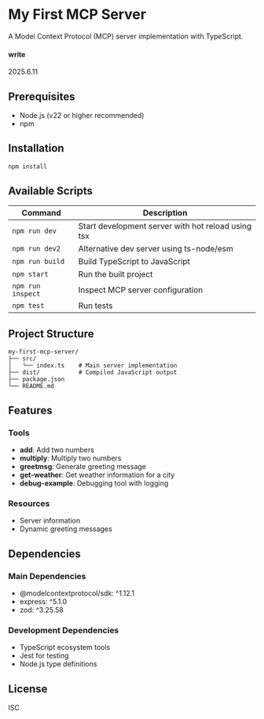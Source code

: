 # My First MCP Server

A Model Context Protocol (MCP) server implementation with TypeScript.


#### write
2025.6.11

## Prerequisites

- Node.js (v22 or higher recommended)
- npm

## Installation

```bash
npm install
```

## Available Scripts

| Command | Description |
|---------|------------|
| `npm run dev` | Start development server with hot reload using tsx |
| `npm run dev2` | Alternative dev server using ts-node/esm |
| `npm run build` | Build TypeScript to JavaScript |
| `npm start` | Run the built project |
| `npm run inspect` | Inspect MCP server configuration |
| `npm test` | Run tests |

## Project Structure

```
my-first-mcp-server/
├── src/
│   └── index.ts    # Main server implementation
├── dist/           # Compiled JavaScript output
├── package.json
└── README.md
```

## Features

### Tools
- **add**: Add two numbers
- **multiply**: Multiply two numbers
- **greetmsg**: Generate greeting message
- **get-weather**: Get weather information for a city
- **debug-example**: Debugging tool with logging

### Resources
- Server information
- Dynamic greeting messages

## Dependencies

### Main Dependencies
- @modelcontextprotocol/sdk: ^1.12.1
- express: ^5.1.0
- zod: ^3.25.58

### Development Dependencies
- TypeScript ecosystem tools
- Jest for testing
- Node.js type definitions

## License

ISC
